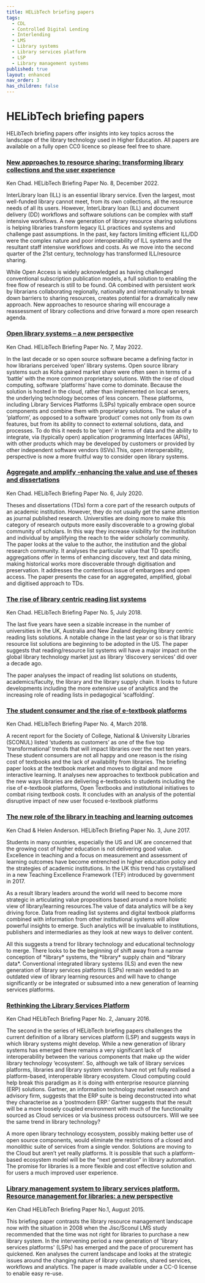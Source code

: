 ```yaml
---
title: HELibTech briefing papers
tags:
  - CDL
  - Controlled Digital Lending
  - Interlending
  - LMS
  - Library systems
  - Library services platform
  - LSP
  - Library management systems
published: true
layout: enhanced
nav_order: 3
has_children: false
---
```

# HELibTech briefing papers

HELibTech briefing papers offer insights into key topics across the landscape of the library technology used in Higher Education. All papers are available on a fully open CC0 licence so please feel free to share.

### [](<>)[](<>)[](<>)[](<>)[](<>)[](<>)[](<>)[](<>)[New approaches to resource sharing: transforming library collections and the user experience](<>)

[](<>)[](<>)Ken Chad. HELibTech Briefing Paper No. 8, December 2022.

InterLibrary loan (ILL) is an essential library service. Even the largest, most well-funded library cannot meet, from its own collections, all the resource needs of all its users. However, InterLibrary loan (ILL) and document delivery (DD) workflows and software solutions can be complex with staff intensive workflows. A new generation of library resource sharing solutions is helping libraries transform legacy ILL practices and systems and challenge past assumptions. In the past, key factors limiting efficient ILL/DD were the complex nature and poor interoperability of ILL systems and the resultant staff intensive workflows and costs. As we move into the second quarter of the 21st century, technology has transformed ILL/resource sharing.

While Open Access is widely acknowledged as having challenged conventional subscription publication models, a full solution to enabling the free flow of research is still to be found. OA combined with persistent work by librarians collaborating regionally, nationally and internationally to break down barriers to sharing resources, creates potential for a dramatically new approach. New approaches to resource sharing will encourage a reassessment of library collections and drive forward a more open research agenda.

### [Open library systems – a new perspective](<>)

[](<>)Ken Chad. HELibTech Briefing Paper No. 7, May 2022.

In the last decade or so open source software became a defining factor in how librarians perceived ‘open’ library systems. Open source library systems such as Koha gained market share were often seen in terms of a ‘battle’ with the more common proprietary solutions. With the rise of cloud computing, software ‘platforms’ have come to dominate. Because the solution is hosted in the cloud, rather than implemented on local servers, the underlying technology becomes of less concern. These platforms, including Library Services Platforms (LSPs) typically embrace open source components and combine them with proprietary solutions. The value of a ‘platform’, as opposed to a software ‘product’ comes not only from its own features, but from its ability to connect to external solutions, data, and processes. To do this it needs to be ‘open’ in terms of data and the ability to integrate, via (typically open) application programming Interfaces (APIs), with other products which may be developed by customers or provided by other independent software vendors (ISVs).This, open interoperability, perspective is now a more fruitful way to consider open library systems.

### [Aggregate and amplify -enhancing the value and use of theses and dissertations](<>)

Ken Chad. HELibTech Briefing Paper No. 6, July 2020.

Theses and dissertations (TDs) form a core part of the research outputs of an academic institution. However, they do not usually get the same attention as journal published research. Universities are doing more to make this category of research outputs more easily discoverable to a growing global community of scholars. In this way they increase visibility for the institution and individual by amplifying the reach to the wider scholarly community. The paper looks at the value to the author, the institution and the global research community. It analyses the particular value that TD specific aggregations offer in terms of enhancing discovery, text and data mining, making historical works more discoverable through digitisation and preservation. It addresses the contentious issue of embargoes and open access. The paper presents the case for an aggregated, amplified, global and digitised approach to TDs.

### [The rise of library centric reading list systems ](<>)

Ken Chad. HELibTech Briefing Paper No. 5, July 2018.

The last five years have seen a sizable increase in the number of universities in the UK, Australia and New Zealand deploying library centric reading lists solutions. A notable change in the last year or so is that library resource list solutions are beginning to be adopted in the US. The paper suggests that reading/resource list systems will have a major impact on the global library technology market just as library ‘discovery services’ did over a decade ago.

The paper analyses the impact of reading list solutions on students, academics/faculty, the library and the library supply chain. It looks to future developments including the more extensive use of analytics and the increasing role of reading lists in pedagogical ‘scaffolding’.

### [The student consumer and the rise of e-textbook platforms](<>)

Ken Chad. HELibTech Briefing Paper No. 4, March 2018.

A recent report for the Society of College, National & University Libraries (SCONUL) listed ‘students as customers’ as one of the five top 'transformational’ trends that will impact libraries over the next ten years. These student consumers are not all happy and one reason is the rising cost of textbooks and the lack of availability from libraries. The briefing paper looks at the textbook market and moves to digital and more interactive learning. It analyses new approaches to textbook publication and the new ways libraries are delivering e-textbooks to students including the rise of e-textbook platforms, Open Textbooks and institutional initiatives to combat rising textbook costs. It concludes with an analysis of the potential disruptive impact of new user focused e-textbook platforms

### [The new role of the library in teaching and learning outcomes ](<>)

Ken Chad & Helen Anderson. HELibTech Briefing Paper No. 3, June 2017.

Students in many countries, especially the US and UK are concerned that the growing cost of higher education is not delivering good value. Excellence in teaching and a focus on measurement and assessment of learning outcomes have become entrenched in higher education policy and the strategies of academic institutions. In the UK this trend has crystallised in a new Teaching Excellence Framework (TEF) introduced by government in 2017.

As a result library leaders around the world will need to become more strategic in articulating value propositions based around a more holistic view of library/learning resources.The value of data analytics will be a key driving force. Data from reading list systems and digital textbook platforms combined with information from other institutional systems will allow powerful insights to emerge. Such analytics will be invaluable to institutions, publishers and intermediaries as they look at new ways to deliver content.

All this suggests a trend for library technology and educational technology to merge. There looks to be the beginning of shift away from a narrow conception of \*library\* systems, the \*library\* supply chain and \*library data\*. Conventional integrated library systems (ILS) and even the new generation of library services platforms (LSPs) remain wedded to an outdated view of library learning resources and will have to change significantly or be integrated or subsumed into a new generation of learning services platforms.

### [Rethinking the Library Services Platform](<>)

[](<>)Ken Chad HELibTech Briefing Paper No. 2, January 2016.

The second in the series of HELibTech briefing papers challenges the current definition of a library services platform (LSP) and suggests ways in which library systems might develop. While a new generation of library systems has emerged there remains a very significant lack of interoperability between the various components that make up the wider library technology ‘ecosystem’. So, although we talk of library services platforms, libraries and library system vendors have not yet fully realised a platform-based, interoperable library ecosystem. Cloud computing could help break this paradigm as it is doing with enterprise resource planning (ERP) solutions. Gartner, an information technology market research and advisory firm, suggests that the ERP suite is being deconstructed into what they characterise as a ‘postmodern ERP.’ Gartner suggests that the result will be a more loosely coupled environment with much of the functionality sourced as Cloud services or via business process outsourcers. Will we see the same trend in library technology?

A more open library technology ecosystem, possibly making better use of open source components, would eliminate the restrictions of a closed and monolithic suite of services from a single vendor. Solutions are moving to the Cloud but aren’t yet really platforms. It is possible that such a platform-based ecosystem model will be the “next generation” in library automation. The promise for libraries is a more flexible and cost effective solution and for users a much improved user experience.

### [Library management system to library services platform. Resource management for libraries: a new perspective](<>)

[](<>)Ken Chad HELibTech Briefing Paper No.1, August 2015.

This briefing paper contrasts the library resource management landscape now with the situation in 2008 when the Jisc/Sconul LMS study recommended that the time was not right for libraries to purchase a new library system. In the intervening period a new generation of 'library services platforms' (LSPs) has emerged and the pace of procurement has quickened. Ken analyses the current landscape and looks at the strategic issues around the changing nature of library collections, shared services, workflows and analytics. The paper is made available under a CC-0 license to enable easy re-use.
